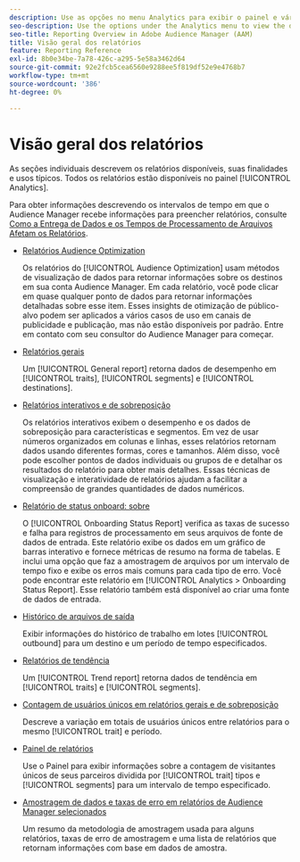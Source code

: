 ```yaml
---
description: Use as opções no menu Analytics para exibir o painel e vários relatórios.
seo-description: Use the options under the Analytics menu to view the dashboard and various reports in Adobe Audience Manager (AAM).
seo-title: Reporting Overview in Adobe Audience Manager (AAM)
title: Visão geral dos relatórios
feature: Reporting Reference
exl-id: 8b0e34be-7a78-426c-a295-5e58a3462d64
source-git-commit: 92e2fcb5cea6560e9288ee5f819df52e9e4768b7
workflow-type: tm+mt
source-wordcount: '386'
ht-degree: 0%

---
```


# Visão geral dos relatórios

As seções individuais descrevem os relatórios disponíveis, suas finalidades e usos típicos. Todos os relatórios estão disponíveis no painel [!UICONTROL Analytics].

Para obter informações descrevendo os intervalos de tempo em que o Audience Manager recebe informações para preencher relatórios, consulte [Como a Entrega de Dados e os Tempos de Processamento de Arquivos Afetam os Relatórios](/help/using/reference/reporting-file-transfer-timeframe.md).

* [Relatórios Audience Optimization](/help/using/reporting/audience-optimization-reports/audience-optimization-reports.md)

  Os relatórios do [!UICONTROL Audience Optimization] usam métodos de visualização de dados para retornar informações sobre os destinos em sua conta Audience Manager. Em cada relatório, você pode clicar em quase qualquer ponto de dados para retornar informações detalhadas sobre esse item. Esses insights de otimização de público-alvo podem ser aplicados a vários casos de uso em canais de publicidade e publicação, mas não estão disponíveis por padrão. Entre em contato com seu consultor do Audience Manager para começar.

* [Relatórios gerais](/help/using/reporting/general-reports.md)

  Um [!UICONTROL General report] retorna dados de desempenho em [!UICONTROL traits], [!UICONTROL segments] e [!UICONTROL destinations].

* [Relatórios interativos e de sobreposição](/help/using/reporting/dynamic-reports/dynamic-reports.md)

  Os relatórios interativos exibem o desempenho e os dados de sobreposição para características e segmentos. Em vez de usar números organizados em colunas e linhas, esses relatórios retornam dados usando diferentes formas, cores e tamanhos. Além disso, você pode escolher pontos de dados individuais ou grupos de e detalhar os resultados do relatório para obter mais detalhes. Essas técnicas de visualização e interatividade de relatórios ajudam a facilitar a compreensão de grandes quantidades de dados numéricos.

* [Relatório de status onboard: sobre](/help/using/reporting/onboarding-status-report.md)

  O [!UICONTROL Onboarding Status Report] verifica as taxas de sucesso e falha para registros de processamento em seus arquivos de fonte de dados de entrada. Este relatório exibe os dados em um gráfico de barras interativo e fornece métricas de resumo na forma de tabelas. E inclui uma opção que faz a amostragem de arquivos por um intervalo de tempo fixo e exibe os erros mais comuns para cada tipo de erro. Você pode encontrar este relatório em [!UICONTROL Analytics > Onboarding Status Report]. Esse relatório também está disponível ao criar uma fonte de dados de entrada.

* [Histórico de arquivos de saída](/help/using/reporting/outbound-history-report.md)

  Exibir informações do histórico de trabalho em lotes [!UICONTROL outbound] para um destino e um período de tempo especificados.

* [Relatórios de tendência](/help/using/reporting/trend-reports.md)

  Um [!UICONTROL Trend report] retorna dados de tendência em [!UICONTROL traits] e [!UICONTROL segments].

* [Contagem de usuários únicos em relatórios gerais e de sobreposição](/help/using/reporting/unique-user-counts.md)

  Descreve a variação em totais de usuários únicos entre relatórios para o mesmo [!UICONTROL trait] e período.

* [Painel de relatórios](/help/using/reporting/trend-reports.md)

  Use o Painel para exibir informações sobre a contagem de visitantes únicos de seus parceiros dividida por [!UICONTROL trait] tipos e [!UICONTROL segments] para um intervalo de tempo especificado.

* [Amostragem de dados e taxas de erro em relatórios de Audience Manager selecionados](/help/using/reporting/report-sampling.md)

  Um resumo da metodologia de amostragem usada para alguns relatórios, taxas de erro de amostragem e uma lista de relatórios que retornam informações com base em dados de amostra.
